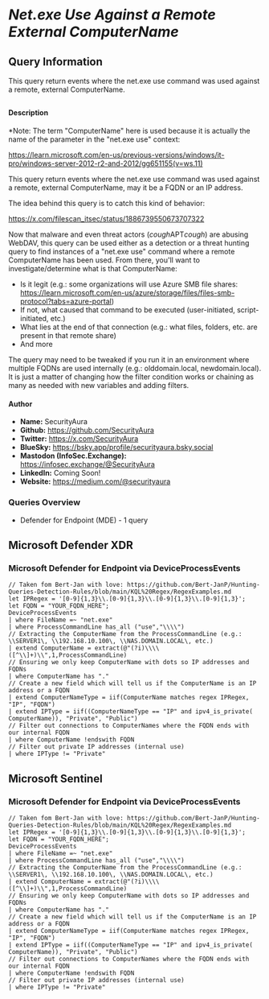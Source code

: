 # *Net.exe Use Against a Remote External ComputerName*

## Query Information

This query return events where the net.exe use command was used against a remote, external ComputerName.

##

#### Description

*Note: The term "ComputerName" here is used because it is actually the name of the parameter in the "net.exe use" context:

https://learn.microsoft.com/en-us/previous-versions/windows/it-pro/windows-server-2012-r2-and-2012/gg651155(v=ws.11)

This query return events where the net.exe use command was used against a remote, external ComputerName, may it be a FQDN or an IP address.

The idea behind this query is to catch this kind of behavior:

https://x.com/filescan_itsec/status/1886739550673707322

Now that malware and even threat actors (*cough*APT*cough*) are abusing WebDAV, this query can be used either as a detection or a threat hunting query to find instances of a "net.exe use" command where a remote ComputerName has been used. From there, you'll want to investigate/determine what is that ComputerName:

- Is it legit (e.g.: some organizations will use Azure SMB file shares: https://learn.microsoft.com/en-us/azure/storage/files/files-smb-protocol?tabs=azure-portal)
- If not, what caused that command to be executed (user-initiated, script-initiated, etc.)
- What lies at the end of that connection (e.g.: what files, folders, etc. are present in that remote share)
- And more

The query may need to be tweaked if you run it in an environment where multiple FQDNs are used internally (e.g.: olddomain.local, newdomain.local). It is just a matter of changing how the filter condition works or chaining as many as needed with new variables and adding filters.

#### Author <Optional>
- **Name:** SecurityAura
- **Github:** https://github.com/SecurityAura
- **Twitter:** https://x.com/SecurityAura
- **BlueSky:** https://bsky.app/profile/securityaura.bsky.social
- **Mastodon (InfoSec.Exchange):** https://infosec.exchange/@SecurityAura
- **LinkedIn:** Coming Soon!
- **Website:** https://medium.com/@securityaura

### Queries Overview ###

- Defender for Endpoint (MDE) - 1 query

## Microsoft Defender XDR ##
### Microsoft Defender for Endpoint via DeviceProcessEvents ###
```KQL
// Taken fom Bert-Jan with love: https://github.com/Bert-JanP/Hunting-Queries-Detection-Rules/blob/main/KQL%20Regex/RegexExamples.md
let IPRegex = '[0-9]{1,3}\\.[0-9]{1,3}\\.[0-9]{1,3}\\.[0-9]{1,3}';
let FQDN = "YOUR_FQDN_HERE";
DeviceProcessEvents
| where FileName =~ "net.exe"
| where ProcessCommandLine has_all ("use","\\\\")
// Extracting the ComputerName from the ProcessCommandLine (e.g.: \\SERVER1\, \\192.168.10.100\, \\NAS.DOMAIN.LOCAL\, etc.)
| extend ComputerName = extract(@"(?i)\\\\([^\\]+)\\",1,ProcessCommandLine)
// Ensuring we only keep ComputerName with dots so IP addresses and FQDNs
| where ComputerName has "."
// Create a new field which will tell us if the ComputerName is an IP address or a FQDN
| extend ComputerNameType = iif(ComputerName matches regex IPRegex, "IP", "FQDN")
| extend IPType = iif((ComputerNameType == "IP" and ipv4_is_private( ComputerName)), "Private", "Public")
// Filter out connections to ComputerNames where the FQDN ends with our internal FQDN
| where ComputerName !endswith FQDN
// Filter out private IP addresses (internal use)
| where IPType != "Private"
```
## Microsoft Sentinel ##
### Microsoft Defender for Endpoint via DeviceProcessEvents ###
```KQL
// Taken fom Bert-Jan with love: https://github.com/Bert-JanP/Hunting-Queries-Detection-Rules/blob/main/KQL%20Regex/RegexExamples.md
let IPRegex = '[0-9]{1,3}\\.[0-9]{1,3}\\.[0-9]{1,3}\\.[0-9]{1,3}';
let FQDN = "YOUR_FQDN_HERE";
DeviceProcessEvents
| where FileName =~ "net.exe"
| where ProcessCommandLine has_all ("use","\\\\")
// Extracting the ComputerName from the ProcessCommandLine (e.g.: \\SERVER1\, \\192.168.10.100\, \\NAS.DOMAIN.LOCAL\, etc.)
| extend ComputerName = extract(@"(?i)\\\\([^\\]+)\\",1,ProcessCommandLine)
// Ensuring we only keep ComputerName with dots so IP addresses and FQDNs
| where ComputerName has "."
// Create a new field which will tell us if the ComputerName is an IP address or a FQDN
| extend ComputerNameType = iif(ComputerName matches regex IPRegex, "IP", "FQDN")
| extend IPType = iif((ComputerNameType == "IP" and ipv4_is_private( ComputerName)), "Private", "Public")
// Filter out connections to ComputerNames where the FQDN ends with our internal FQDN
| where ComputerName !endswith FQDN
// Filter out private IP addresses (internal use)
| where IPType != "Private"
```
